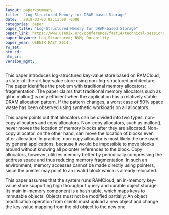 ```yaml
---
layout: paper-summary
title:  "Log-Structured Memory for DRAM-based Storage"
date:   2019-03-03 02:11:00 -0500
categories: paper
paper_title: "Log-Structured Memory for DRAM-based Storage"
paper_link: https://www.usenix.org/conference/fast14/technical-sessions/presentation/rumble
paper_keyword: Log-Structured; NVM; Durability
paper_year: USENIX FAST 2014
rw_set: 
htm_cd: 
htm_cr: 
version_mgmt: 
---
```


This paper introduces log-structured key-value store based on RAMCloud, a state-of-the-art key-value store using non-log-structured 
architecture. The paper identifies the problem with traditional memory allocators: fragmentation. The paper claims that 
traditional memory allocators such as glibc malloc() is only efficient when the application has a relatively stable DRAM
allocation pattern. If the pattern changes, a worst case of 50% space waste has been observed using synthetic workloads
on all allocators.

This paper points out that allocators can be divided into two types: non-copy allocators and copy allocators. Non-copy allocators,
such as malloc(), never moves the location of memory blocks after they are allocated. Non-copy allocator, on the other hand,
can move the location of blocks even after allocation. In practice, non-copy allocator is most likely the one used by 
general applications, because it would be impossible to move blocks around without knowing all poionter references to the block.
Copy allocators, however, utilizes memory better by periodically compressing the address space and thus reducing memory
fragmentation. In such an environment, memory accesses cannot be made directly using pointers, since the pointer may
point to an invalid block which is already relocated. 

This paper assumes that the system runs RAMCloud, an in-memory key-value store supporting high throughput query and durable 
object storage. Its main in-memory component is a hash table, which maps keys to immutable objects. Objects must not be modified
partially: An object modification operation from clients must upload a new object and change the key-value mapping from 
the old object to the new one.  